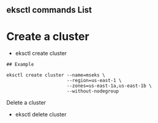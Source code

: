 ## eksctl commands List 

# Create a cluster
- eksctl create cluster 
 
```t
## Example

eksctl create cluster --name=mseks \
                      --region=us-east-1 \
                      --zones=us-east-1a,us-east-1b \
                      --without-nodegroup 

```
Delete a cluster

- eksctl delete cluster                         